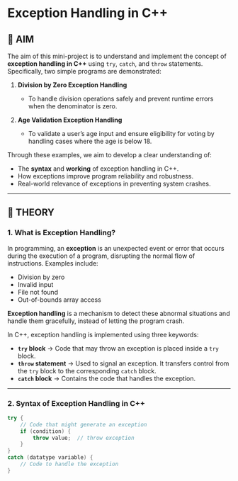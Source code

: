 # Exception Handling in C++  

## 📌 AIM
The aim of this mini-project is to understand and implement the concept of **exception handling in C++** using `try`, `catch`, and `throw` statements.  
Specifically, two simple programs are demonstrated:

1. **Division by Zero Exception Handling**  
   - To handle division operations safely and prevent runtime errors when the denominator is zero.  

2. **Age Validation Exception Handling**  
   - To validate a user’s age input and ensure eligibility for voting by handling cases where the age is below 18.  

Through these examples, we aim to develop a clear understanding of:  
- The **syntax** and **working** of exception handling in C++.  
- How exceptions improve program reliability and robustness.  
- Real-world relevance of exceptions in preventing system crashes.  

---

## 📖 THEORY

### 1. What is Exception Handling?  
In programming, an **exception** is an unexpected event or error that occurs during the execution of a program, disrupting the normal flow of instructions. Examples include:  
- Division by zero  
- Invalid input  
- File not found  
- Out-of-bounds array access  

**Exception handling** is a mechanism to detect these abnormal situations and handle them gracefully, instead of letting the program crash.  

In C++, exception handling is implemented using three keywords:  

- **`try` block** → Code that may throw an exception is placed inside a `try` block.  
- **`throw` statement** → Used to signal an exception. It transfers control from the `try` block to the corresponding `catch` block.  
- **`catch` block** → Contains the code that handles the exception.  

---

### 2. Syntax of Exception Handling in C++  
```cpp
try {
    // Code that might generate an exception
    if (condition) {
        throw value;  // throw exception
    }
}
catch (datatype variable) {
    // Code to handle the exception
}
